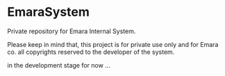 EmaraSystem
===========

Private repository for Emara Internal System.

Please keep in mind that, this project is for private use only and for Emara co.
all copyrights reserved to  the developer of the system.


in the development stage for now ...
